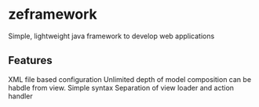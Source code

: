 # zeframework
Simple, lightweight java framework to develop web applications

## Features
XML file based configuration
Unlimited depth of model composition can be habdle from view.
Simple syntax
Separation of view loader and action handler
